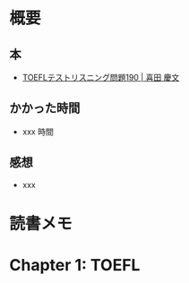 # 概要

## 本

- [TOEFLテストリスニング問題190 | 喜田 慶文](https://amzn.to/2YhzQyj)

## かかった時間

- xxx 時間

## 感想

- xxx

# 読書メモ

# Chapter 1: TOEFL
